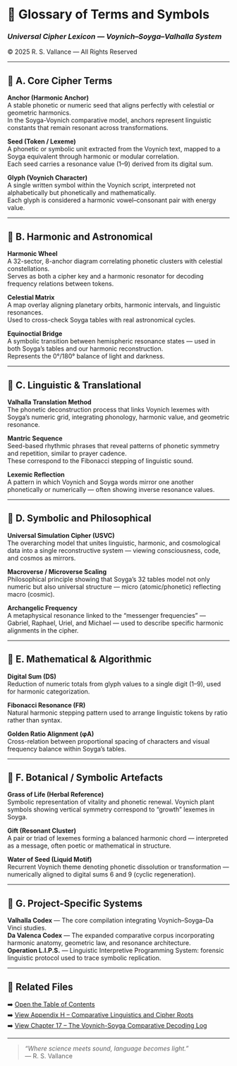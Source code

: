 # 🌿 Glossary of Terms and Symbols  
### *Universal Cipher Lexicon — Voynich–Soyga–Valhalla System*  
© 2025 R. S. Vallance — All Rights Reserved  

---

## 🔹 A. Core Cipher Terms

**Anchor (Harmonic Anchor)**  
A stable phonetic or numeric seed that aligns perfectly with celestial or geometric harmonics.  
In the Soyga-Voynich comparative model, anchors represent linguistic constants that remain resonant across transformations.

**Seed (Token / Lexeme)**  
A phonetic or symbolic unit extracted from the Voynich text, mapped to a Soyga equivalent through harmonic or modular correlation.  
Each seed carries a resonance value (1–9) derived from its digital sum.

**Glyph (Voynich Character)**  
A single written symbol within the Voynich script, interpreted not alphabetically but phonetically and mathematically.  
Each glyph is considered a harmonic vowel–consonant pair with energy value.

---

## 🔹 B. Harmonic and Astronomical

**Harmonic Wheel**  
A 32-sector, 8-anchor diagram correlating phonetic clusters with celestial constellations.  
Serves as both a cipher key and a harmonic resonator for decoding frequency relations between tokens.

**Celestial Matrix**  
A map overlay aligning planetary orbits, harmonic intervals, and linguistic resonances.  
Used to cross-check Soyga tables with real astronomical cycles.

**Equinoctial Bridge**  
A symbolic transition between hemispheric resonance states — used in both Soyga’s tables and our harmonic reconstruction.  
Represents the 0°/180° balance of light and darkness.

---

## 🔹 C. Linguistic & Translational

**Valhalla Translation Method**  
The phonetic deconstruction process that links Voynich lexemes with Soyga’s numeric grid, integrating phonology, harmonic value, and geometric resonance.

**Mantric Sequence**  
Seed-based rhythmic phrases that reveal patterns of phonetic symmetry and repetition, similar to prayer cadence.  
These correspond to the Fibonacci stepping of linguistic sound.

**Lexemic Reflection**  
A pattern in which Voynich and Soyga words mirror one another phonetically or numerically — often showing inverse resonance values.

---

## 🔹 D. Symbolic and Philosophical

**Universal Simulation Cipher (USVC)**  
The overarching model that unites linguistic, harmonic, and cosmological data into a single reconstructive system — viewing consciousness, code, and cosmos as mirrors.

**Macroverse / Microverse Scaling**  
Philosophical principle showing that Soyga’s 32 tables model not only numeric but also universal structure — micro (atomic/phonetic) reflecting macro (cosmic).

**Archangelic Frequency**  
A metaphysical resonance linked to the “messenger frequencies” — Gabriel, Raphael, Uriel, and Michael — used to describe specific harmonic alignments in the cipher.

---

## 🔹 E. Mathematical & Algorithmic

**Digital Sum (DS)**  
Reduction of numeric totals from glyph values to a single digit (1–9), used for harmonic categorization.

**Fibonacci Resonance (FR)**  
Natural harmonic stepping pattern used to arrange linguistic tokens by ratio rather than syntax.

**Golden Ratio Alignment (φA)**  
Cross-relation between proportional spacing of characters and visual frequency balance within Soyga’s tables.

---

## 🔹 F. Botanical / Symbolic Artefacts

**Grass of Life (Herbal Reference)**  
Symbolic representation of vitality and phonetic renewal. Voynich plant symbols showing vertical symmetry correspond to “growth” lexemes in Soyga.

**Gift (Resonant Cluster)**  
A pair or triad of lexemes forming a balanced harmonic chord — interpreted as a message, often poetic or mathematical in structure.

**Water of Seed (Liquid Motif)**  
Recurrent Voynich theme denoting phonetic dissolution or transformation — numerically aligned to digital sums 6 and 9 (cyclic regeneration).

---

## 🔹 G. Project-Specific Systems

**Valhalla Codex** — The core compilation integrating Voynich–Soyga–Da Vinci studies.  
**Da Valenca Codex** — The expanded comparative corpus incorporating harmonic anatomy, geometric law, and resonance architecture.  
**Operation L.I.P.S.** — Linguistic Interpretive Programming System: forensic linguistic protocol used to trace symbolic replication.

---

## 📎 Related Files
➡️ [Open the Table of Contents](./00_Table_of_Contents.md)  
➡️ [View Appendix H – Comparative Linguistics and Cipher Roots](./Manuscript/Appendix_H-Comparative_Linguistics_and_Cipher_Roots.md)  
➡️ [View Chapter 17 – The Voynich-Soyga Comparative Decoding Log](./Manuscript/Chapter_17-The_Voynich_Soyga_Comparative_Decoding_Log.md)

---

> *“Where science meets sound, language becomes light.”*  
> — R. S. Vallance
